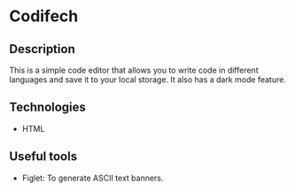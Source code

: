 # Codifech

## Description

This is a simple code editor that allows you to write code in different languages and save it to your local storage. It also has a dark mode feature.

## Technologies

- HTML

## Useful tools

- Figlet: To generate ASCII text banners.
